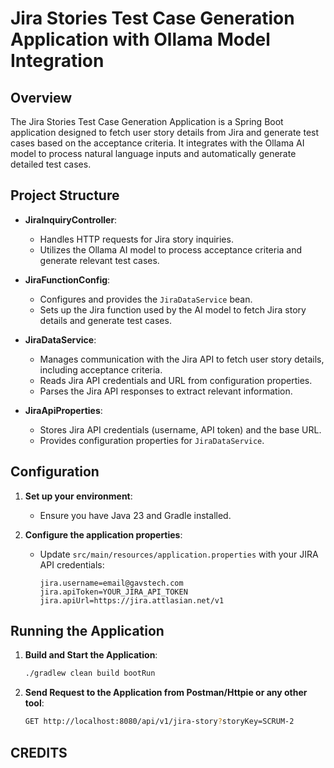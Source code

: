# Jira Stories Test Case Generation Application with Ollama Model Integration

## Overview

The Jira Stories Test Case Generation Application is a Spring Boot application designed to fetch user story details from Jira and generate test cases based on the acceptance criteria. It integrates with the Ollama AI model to process natural language inputs and automatically generate detailed test cases.

## Project Structure

- **JiraInquiryController**:
  - Handles HTTP requests for Jira story inquiries.
  - Utilizes the Ollama AI model to process acceptance criteria and generate relevant test cases.

- **JiraFunctionConfig**:
  - Configures and provides the `JiraDataService` bean.
  - Sets up the Jira function used by the AI model to fetch Jira story details and generate test cases.

- **JiraDataService**:
  - Manages communication with the Jira API to fetch user story details, including acceptance criteria.
  - Reads Jira API credentials and URL from configuration properties.
  - Parses the Jira API responses to extract relevant information.

- **JiraApiProperties**:
  - Stores Jira API credentials (username, API token) and the base URL.
  - Provides configuration properties for `JiraDataService`.

## Configuration

1. **Set up your environment**:
   - Ensure you have Java 23 and Gradle installed.

2. **Configure the application properties**:
   - Update `src/main/resources/application.properties` with your JIRA API credentials:
     ```properties
     jira.username=email@gavstech.com
     jira.apiToken=YOUR_JIRA_API_TOKEN
     jira.apiUrl=https://jira.attlasian.net/v1
     ```

## Running the Application

1. **Build and Start the Application**:
   ```sh
   ./gradlew clean build bootRun


2. **Send Request to the Application from Postman/Httpie or any other tool**:
   ```bash
   GET http://localhost:8080/api/v1/jira-story?storyKey=SCRUM-2


## CREDITS